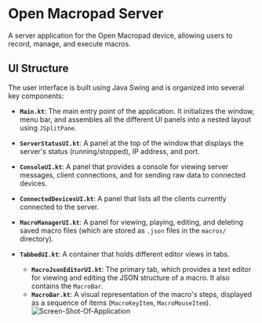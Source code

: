 # Open Macropad Server

A server application for the Open Macropad device, allowing users to record, manage, and execute macros.

## UI Structure

The user interface is built using Java Swing and is organized into several key components:

*   **`Main.kt`**: The main entry point of the application. It initializes the window, menu bar, and assembles all the different UI panels into a nested layout using `JSplitPane`.

*   **`ServerStatusUI.kt`**: A panel at the top of the window that displays the server's status (running/stopped), IP address, and port.

*   **`ConsoleUI.kt`**: A panel that provides a console for viewing server messages, client connections, and for sending raw data to connected devices.

*   **`ConnectedDevicesUI.kt`**: A panel that lists all the clients currently connected to the server.

*   **`MacroManagerUI.kt`**: A panel for viewing, playing, editing, and deleting saved macro files (which are stored as `.json` files in the `macros/` directory).

*   **`TabbedUI.kt`**: A container that holds different editor views in tabs.
    *   **`MacroJsonEditorUI.kt`**: The primary tab, which provides a text editor for viewing and editing the JSON structure of a macro. It also contains the `MacroBar`.
    *   **`MacroBar.kt`**: A visual representation of the macro's steps, displayed as a sequence of items (`MacroKeyItem`, `MacroMouseItem`).
![Screen-Shot-Of-Application](image_url)

